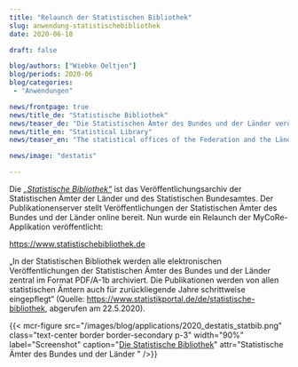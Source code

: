 ```yaml
---
title: "Relaunch der Statistischen Bibliothek"
slug: anwendung-statistischebibliothek
date: 2020-06-18

draft: false

blog/authors: ["Wiebke Oeltjen"]
blog/periods: 2020-06
blog/categories:
 - "Anwendungen"

news/frontpage: true
news/title_de: "Statistische Bibliothek"
news/teaser_de: "Die Statistischen Ämter des Bundes und der Länder veröffentlichen einen Relaunch der „Statistischen Bibliothek“."
news/title_en: "Statistical Library"
news/teaser_en: "The statistical offices of the Federation and the Länder published a relaunch of the Statistical Library"

news/image: "destatis"

---
```


Die *[„Statistische Bibliothek“](https://www.statistischebibliothek.de)* ist das Veröffentlichungsarchiv der Statistischen Ämter der Länder und des Statistischen Bundesamtes. Der Publikationenserver stellt Veröffentlichungen der Statistischen Ämter des Bundes und der Länder online bereit. Nun wurde ein Relaunch der MyCoRe-Applikation veröffentlicht:

https://www.statistischebibliothek.de

„In der Statistischen Bibliothek werden alle elektronischen Veröffentlichungen der Statistischen Ämter des Bundes und der Länder zentral im Format PDF/A-1b archiviert. Die Publikationen werden von allen statistischen Ämtern auch für zurückliegende Jahre schrittweise eingepflegt“ (Quelle: https://www.statistikportal.de/de/statistische-bibliothek, abgerufen am 22.5.2020). 


{{< mcr-figure src="/images/blog/applications/2020_destatis_statbib.png" 
         class="text-center border border-secondary p-3" width="90%" 
         label="Screenshot" caption="[Die Statistische Bibliothek](https://www.statistischebibliothek.de)" 
         attr="Statistische Ämter des Bundes und der Länder " />}}
         

